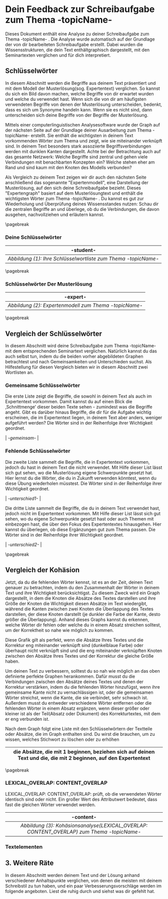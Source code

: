 # Dein Feedback zur Schreibaufgabe zum Thema -topicName-

Dieses Dokument enthält eine Analyse zu deiner Schreibaufgabe zum Thema -topicName- . Die
Analyse wurde automatisch auf der Grundlage der von dir bearbeiteten
Schreibaufgabe erstellt. Dabei wurden die Wissensstrukturen, die dein Text
enthältgraphisch dargestellt, mit den Seminartexten verglichen und für dich
interpretiert.

## Schlüsselwörter

In diesem Abschnitt werden die Begriffe aus deinem Text präsentiert und mit dem Modell der Musterlösung(sog. Expertentext) verglichen. So kannst du sich ein Bild davon machen, welche Begriffe von dir erwartet wurden und welche du verwendet hast. Wenn sich die von dir am häufigsten verwendeten Begriffe von denen der Musterlösung unterscheiden, bedenkt, dass es sich um Synonyme handeln kann. Wenn sie es nicht sind, dann unterscheiden sich deine Begriffe von der Begriffe der Musterlösung. 

Mittels einer computerlinguistischen Analysesoftware wurde der Graph auf der nächsten Seite auf der Grundlage deiner Ausarbeitung zum Thema -topicName- erstellt. Sie enthält die wichtigsten in deinem
Text vorkommenden Wörter zum Thema und zeigt, wie sie miteinander
verknüpft sind. In deinem Text besonders stark assoziierte Begriffsverbindungen
werden mit dunklen Kanten dargestellt. Achte bei der Betrachtung auch auf das gesamte Netzwerk: Welche Begriffe sind
zentral und gehen viele Verbindungen mit benachbarten Konzepten ein? Welche
stehen eher am Rand und sind kaum mit den Knoten des Modells verbunden?

Als Vergleich zu deinem Text zeigen wir dir auch den nächsten Seite anschließend das sogenannte
"Expertenmodell", eine Darstellung der Musterlösung, auf den sich deine
Schreibaufgabe bezieht. Dieses "Expertengraph" basiert auf dem Musterlösungtext und enthält die wichtigsten
Wörter zum Thema -topicName- . Du kannst es gut zur Wiederholung und Überprüfung
deines Wissensstandes nutzen: Schau dir die zentralen Begriffe an und überlege, ob
du die Verbindungen, die davon ausgehen, nachvollziehen und erläutern kannst.


\pagebreak
### Deine Schlüsselwörter

| -student- |
|:--:|
| *Abbildung (1): Ihre Schlüsselwortliste zum Thema -topicName-* |




\pagebreak
###  Schlüsselwörter Der Musterlösung

| -expert- |
|:--:|
| *Abbildung (2): Expertenmodell zum Thema -topicName-* |

\pagebreak
## Vergleich der Schlüsselwörter

In diesem Abschnitt wird deine Schreibaufgabe zum Thema  -topicName- mit dem
entsprechenden Seminartext verglichen. Natürlich kannst du das auch selbst tun,
indem du die beiden vorher abgebildeten Graphen betrachtest und nach
Gemeinsamkeiten und Unterschieden suchst. Als Hilfestellung für diesen Vergleich
bieten wir in diesem Abschnitt zwei Wortlisten an.


### Gemeinsame Schlüsselwörter
Die erste Liste zeigt die Begriffe, die sowohl in deinem Text als auch im Expertentext
vorkommen. Damit kannst du auf einen Blick die ‚Schnittmenge’ dieser beiden Texte
sehen - zumindest was die Begriffe angeht. Gibt es darüber hinaus Begriffe, die dir
für die Aufgabe wichtig erscheinen, die im Expertentext liegen, in deinem Text aber anders, weniger aufgeführt
werden?
Die Wörter sind in der Reihenfolge ihrer Wichtigkeit geordnet.

| *-gemeinsam-* |


### Fehlende Schlüsselwörter
Die zweite Liste sammelt die Begriffe, die in Expertentext vorkommen, jedoch du hast in deinem Text die nicht verwendet. Mit Hilfe dieser List lässt sich gut sehen, wo die
Musterlösung eigene Schwerpunkte gesetzt hat. Hier lernst du die Wörter, die du in Zukunft verwenden könntest, wenn du diese Übung wiederholen müsstest.
Die Wörter sind in der Reihenfolge ihrer Wichtigkeit geordnet.

| *-unterschied1-* |

Die dritte Liste sammelt die Begriffe, die du in deinem Text verwendet hast, jedoch
nicht im Expertentext vorkommen. Mit Hilfe dieser List lässt sich gut sehen, wo du
eigene Schwerpunkte gesetzt hast oder auch Themen mit einbezogen hast, die über
den Fokus des Expertentextes hinausgehen. Hier kannst du überlegen, ob diese
Ergänzungen gut zum Thema  passen.
Die Wörter sind in der Reihenfolge ihrer Wichtigkeit geordnet.

| *-unterschied2-* |

\pagebreak
## Vergleich der Kohäsion

Jetzt, da du die fehlenden Wörter kennst, ist es an der Zeit, deinen Text genauer zu betrachten, indem du den Zusammenhalt der Wörter in deinem Text und ihre Wichtigkeit berücksichtigst. Zu diesem Zweck wird ein Graph dargestellt, in dem die Knoten die Absätze des Textes darstellen und ihre Größe der Knoten die Wichtigkeit diesen Absätze im Text wiedergibt, während die Kanten zwischen zwei Knoten die Überlappung des Textes darstellen, der diese Knoten darstellt (je dunkler die Farbe der Kante, desto größer die Überlappung). Anhand dieses Graphs kannst du erkennen, welche Wörter dir fehlen oder welche du in einem Absatz streichen solltest, um der Korrektheit so nahe wie möglich zu kommen.

Diese Grafik gilt als perfekt, wenn die Absätze Ihres Textes und die Korrektur eng miteinander verknüpft sind (dunkelblaue Farbe) oder überhaupt nicht verknüpft sind und die eng miteinander verknüpften Knoten zwischen den Absätze Ihres Textes und der Korrektur die gleiche Größe haben.

Um deinen Text zu verbessern, solltest du so nah wie möglich an das oben definierte perfekte Graphen herankommen. Dafür musst du die Verbindungen zwischen den Absätze deines Textes und denen der Korrektur verstärken, indem du die fehlenden Wörter hinzufügst, wenn ihre gemeinsame Kante nicht zu vernachlässigen ist, oder die gemeinsamen Wörter streichst, wenn die Kante, die sie verbindet, sehr schwach ist. 
Außerdem musst du entweder verschiedene Wörter entfernen oder die fehlenden Wörter in einem Absatz ergänzen, wenn dieser größer oder kleiner ist als der Teil(Absatz oder Dokument) des Korrekturtextes, mit dem er eng verbunden ist.

Nach dem Graph folgt eine Liste mit den Schlüsselwörtern der Textteile oder Absätze, die im Graph enthalten sind. Du wirst die brauchen, um zu wissen, welches Stichwort zu löschen oder zu erhöhen 

| die Absätze, die mit 1 beginnen, beziehen sich auf deinen Text und die, die mit 2 beginnen, auf den Expertentext|
| --- | 

\pagebreak
### LEXICAL_OVERLAP: CONTENT_OVERLAP

LEXICAL_OVERLAP: CONTENT_OVERLAP: prüft, ob die verwendeten Wörter identisch sind oder nicht. Ein großer Wert des Attributwert bedeutet, dass fast die gleichen Wörter verwendet werden.

| -content- |
|:--:|
| *Abbildung (3): Kohäsionsanalyse(LEXICAL_OVERLAP: CONTENT_OVERLAP) zum Thema -topicName-* |




### Textelementen
<!-- textelementen -->


## 3. Weitere Räte
In diesem Abschnitt werden deinem Text und der Lösung anhand verschiedener Anhaltspunkte verglichen, von denen die meisten mit deinem Schreibstil zu tun haben, und ein paar Verbesserungsvorschläge werden im folgende angeboten. Liest die ruhig durch und siehst was dir gefehlt hat.

<!-- feedback -->